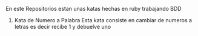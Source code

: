 En este Repositorios estan unas katas hechas en ruby trabajando BDD

1. Kata de Numero a Palabra
  Esta kata consiste en cambiar de numeros a letras es decir recibe 1 y debuelve uno 
